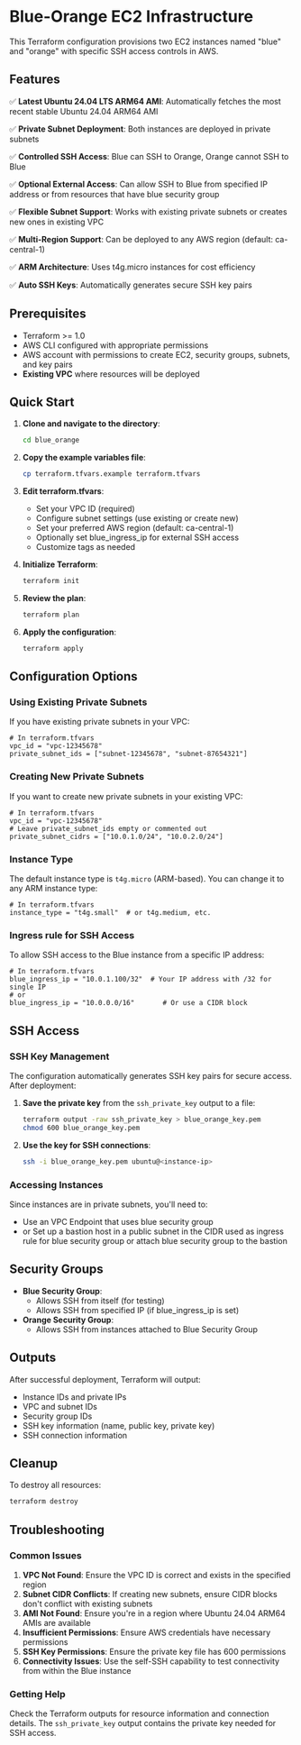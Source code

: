 # Blue-Orange EC2 Infrastructure

This Terraform configuration provisions two EC2 instances named "blue" and "orange" with specific SSH access controls in AWS.

## Features

✅ **Latest Ubuntu 24.04 LTS ARM64 AMI**: Automatically fetches the most recent stable Ubuntu 24.04 ARM64 AMI

✅ **Private Subnet Deployment**: Both instances are deployed in private subnets

✅ **Controlled SSH Access**: Blue can SSH to Orange, Orange cannot SSH to Blue

✅ **Optional External Access**: Can allow SSH to Blue from specified IP address or from resources that have blue security group

✅ **Flexible Subnet Support**: Works with existing private subnets or creates new ones in existing VPC

✅ **Multi-Region Support**: Can be deployed to any AWS region (default: ca-central-1)

✅ **ARM Architecture**: Uses t4g.micro instances for cost efficiency

✅ **Auto SSH Keys**: Automatically generates secure SSH key pairs

## Prerequisites

- Terraform >= 1.0
- AWS CLI configured with appropriate permissions
- AWS account with permissions to create EC2, security groups, subnets, and key pairs
- **Existing VPC** where resources will be deployed

## Quick Start

1. **Clone and navigate to the directory**:

   ```bash
   cd blue_orange
   ```

2. **Copy the example variables file**:

   ```bash
   cp terraform.tfvars.example terraform.tfvars
   ```

3. **Edit terraform.tfvars**:
   - Set your VPC ID (required)
   - Configure subnet settings (use existing or create new)
   - Set your preferred AWS region (default: ca-central-1)
   - Optionally set blue_ingress_ip for external SSH access
   - Customize tags as needed

4. **Initialize Terraform**:

   ```bash
   terraform init
   ```

5. **Review the plan**:

   ```bash
   terraform plan
   ```

6. **Apply the configuration**:

   ```bash
   terraform apply
   ```

## Configuration Options

### Using Existing Private Subnets

If you have existing private subnets in your VPC:

```hcl
# In terraform.tfvars
vpc_id = "vpc-12345678"
private_subnet_ids = ["subnet-12345678", "subnet-87654321"]
```

### Creating New Private Subnets

If you want to create new private subnets in your existing VPC:

```hcl
# In terraform.tfvars
vpc_id = "vpc-12345678"
# Leave private_subnet_ids empty or commented out
private_subnet_cidrs = ["10.0.1.0/24", "10.0.2.0/24"]
```

### Instance Type

The default instance type is `t4g.micro` (ARM-based). You can change it to any ARM instance type:

```hcl
# In terraform.tfvars
instance_type = "t4g.small"  # or t4g.medium, etc.
```

### Ingress rule for SSH Access

To allow SSH access to the Blue instance from a specific IP address:

```hcl
# In terraform.tfvars
blue_ingress_ip = "10.0.1.100/32"  # Your IP address with /32 for single IP
# or
blue_ingress_ip = "10.0.0.0/16"       # Or use a CIDR block
```

## SSH Access

### SSH Key Management

The configuration automatically generates SSH key pairs for secure access. After deployment:

1. **Save the private key** from the `ssh_private_key` output to a file:

   ```bash
   terraform output -raw ssh_private_key > blue_orange_key.pem
   chmod 600 blue_orange_key.pem
   ```

2. **Use the key for SSH connections**:

   ```bash
   ssh -i blue_orange_key.pem ubuntu@<instance-ip>
   ```

### Accessing Instances

Since instances are in private subnets, you'll need to:

- Use an VPC Endpoint that uses blue security group
- or Set up a bastion host in a public subnet in the CIDR used as ingress rule for blue security group or attach blue security group to the bastion

## Security Groups

- **Blue Security Group**:
  - Allows SSH from itself (for testing)
  - Allows SSH from specified IP (if blue_ingress_ip is set)
- **Orange Security Group**:
  - Allows SSH from instances attached to Blue Security Group

## Outputs

After successful deployment, Terraform will output:

- Instance IDs and private IPs
- VPC and subnet IDs
- Security group IDs
- SSH key information (name, public key, private key)
- SSH connection information

## Cleanup

To destroy all resources:

```bash
terraform destroy
```

## Troubleshooting

### Common Issues

1. **VPC Not Found**: Ensure the VPC ID is correct and exists in the specified region
2. **Subnet CIDR Conflicts**: If creating new subnets, ensure CIDR blocks don't conflict with existing subnets
3. **AMI Not Found**: Ensure you're in a region where Ubuntu 24.04 ARM64 AMIs are available
4. **Insufficient Permissions**: Ensure AWS credentials have necessary permissions
5. **SSH Key Permissions**: Ensure the private key file has 600 permissions
6. **Connectivity Issues**: Use the self-SSH capability to test connectivity from within the Blue instance

### Getting Help

Check the Terraform outputs for resource information and connection details. The `ssh_private_key` output contains the private key needed for SSH access.
